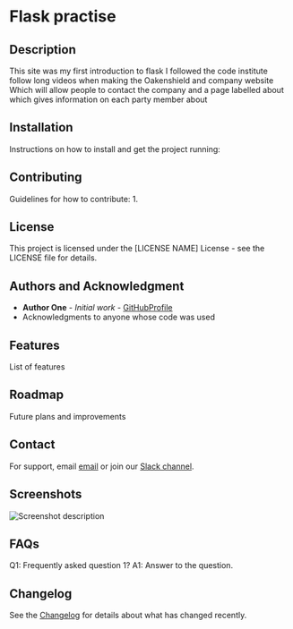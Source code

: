 # Flask practise


## Description
This site was my first introduction to flask I followed the code institute follow long videos when making the Oakenshield and company website Which will allow people to contact the company and a page labelled about which gives information on each party member about
## Installation
Instructions on how to install and get the project running:

## Contributing
Guidelines for how to contribute:
1.

## License
This project is licensed under the [LICENSE NAME] License - see the LICENSE file for details.

## Authors and Acknowledgment
- **Author One** - *Initial work* - [GitHubProfile](https://github.com)
- Acknowledgments to anyone whose code was used

## Features
List of features

## Roadmap
Future plans and improvements

## Contact
For support, email [email](mailto:example@example.com) or join our [Slack channel](link-to-slack).

## Screenshots
![Screenshot description](url-to-screenshot)

## FAQs
Q1: Frequently asked question 1?
A1: Answer to the question.

## Changelog
See the [Changelog](LINK-TO-CHANGELOG) for details about what has changed recently.
